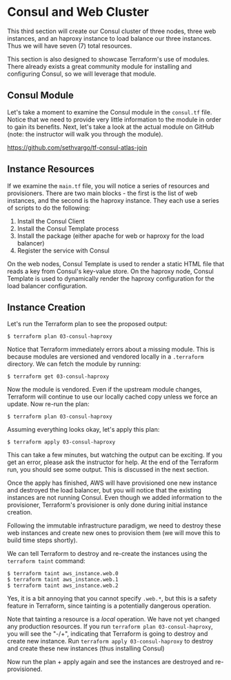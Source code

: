 Consul and Web Cluster
======================
This third section will create our Consul cluster of three nodes, three web
instances, and an haproxy instance to load balance our three instances. Thus we
will have seven (7) total resources.

This section is also designed to showcase Terraform's use of modules. There
already exists a great community module for installing and configuring Consul,
so we will leverage that module.

Consul Module
-------------
Let's take a moment to examine the Consul module in the `consul.tf` file. Notice
that we need to provide very little information to the module in order to gain
its benefits. Next, let's take a look at the actual module on GitHub (note: the
instructor will walk you through the module).

https://github.com/sethvargo/tf-consul-atlas-join

Instance Resources
------------------
If we examine the `main.tf` file, you will notice a series of resources and
provisioners. There are two main blocks - the first is the list of web
instances, and the second is the haproxy instance. They each use a series of
scripts to do the following:

1. Install the Consul Client
2. Install the Consul Template process
3. Install the package (either apache for web or haproxy for the load balancer)
4. Register the service with Consul

On the web nodes, Consul Template is used to render a static HTML file that
reads a key from Consul's key-value store. On the haproxy node, Consul Template
is used to dynamically render the haproxy configuration for the load balancer
configuration.

Instance Creation
-----------------
Let's run the Terraform plan to see the proposed output:

    $ terraform plan 03-consul-haproxy

Notice that Terraform immediately errors about a missing module. This is because
modules are versioned and vendored locally in a `.terraform` directory. We can
fetch the module by running:

    $ terraform get 03-consul-haproxy

Now the module is vendored. Even if the upstream module changes, Terraform will
continue to use our locally cached copy unless we force an update. Now re-run
the plan:

    $ terraform plan 03-consul-haproxy

Assuming everything looks okay, let's apply this plan:

    $ terraform apply 03-consul-haproxy

This can take a few minutes, but watching the output can be exciting. If you
get an error, please ask the instructor for help. At the end of the Terraform
run, you should see some output. This is discussed in the next section.

Once the apply has finished, AWS will have provisioned one new instance and
destroyed the load balancer, but you will notice that the existing instances
are not running Consul. Even though we added information to the provisioner,
Terraform's provisioner is only done during initial instance creation.

Following the immutable infrastructure paradigm, we need to destroy these web
instances and create new ones to provision them (we will move this to build
time steps shortly).

We can tell Terraform to destroy and re-create the instances using the
`terraform taint` command:

    $ terraform taint aws_instance.web.0
    $ terraform taint aws_instance.web.1
    $ terraform taint aws_instance.web.2

Yes, it is a bit annoying that you cannot specify `.web.*`, but this is a
safety feature in Terraform, since tainting is a potentially dangerous
operation.

Note that tainting a resource is a _local_ operation. We have not yet changed
any production resources. If you run `terraform plan 03-consul-haproxy`, you
will see the "-/+", indicating that Terraform is going to destroy and create
new instance. Run `terraform apply 03-consul-haproxy` to destroy and create
these new instances (thus installing Consul)

Now run the plan + apply again and see the instances are destroyed and
re-provisioned.
